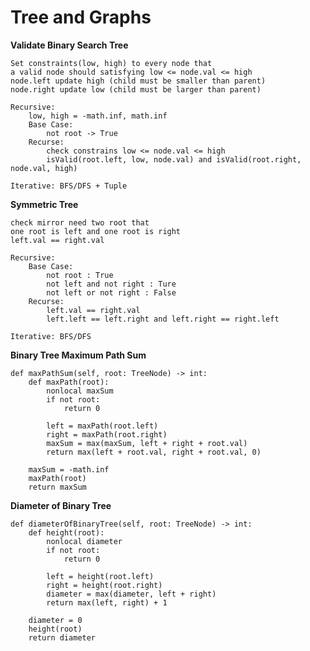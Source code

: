 # **Tree and Graphs**

**Validate Binary Search Tree**

    Set constraints(low, high) to every node that 
    a valid node should satisfying low <= node.val <= high 
    node.left update high (child must be smaller than parent)
    node.right update low (child must be larger than parent)
    
    Recursive: 
        low, high = -math.inf, math.inf
        Base Case: 
            not root -> True
        Recurse: 
            check constrains low <= node.val <= high 
            isValid(root.left, low, node.val) and isValid(root.right, node.val, high)
                 
    Iterative: BFS/DFS + Tuple 

**Symmetric Tree**
    
    check mirror need two root that 
    one root is left and one root is right
    left.val == right.val
    
    Recursive:
        Base Case:
            not root : True
            not left and not right : Ture
            not left or not right : False
        Recurse: 
            left.val == right.val
            left.left == left.right and left.right == right.left
    
    Iterative: BFS/DFS
    
**Binary Tree Maximum Path Sum**

    def maxPathSum(self, root: TreeNode) -> int:
        def maxPath(root):
            nonlocal maxSum
            if not root:
                return 0
            
            left = maxPath(root.left)
            right = maxPath(root.right)
            maxSum = max(maxSum, left + right + root.val)
            return max(left + root.val, right + root.val, 0)
        
        maxSum = -math.inf  
        maxPath(root)
        return maxSum
        
        
**Diameter of Binary Tree**

    def diameterOfBinaryTree(self, root: TreeNode) -> int:
        def height(root):
            nonlocal diameter
            if not root:
                return 0
            
            left = height(root.left)
            right = height(root.right)
            diameter = max(diameter, left + right)
            return max(left, right) + 1
        
        diameter = 0
        height(root)
        return diameter  
